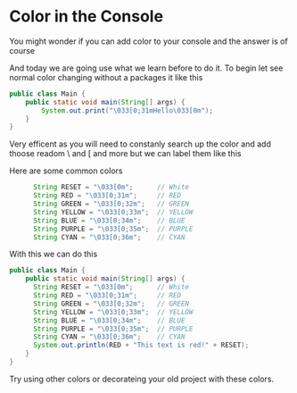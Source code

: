 # Color in the Console 

You might wonder if you can add color to your console and the answer is of course

And today we are going use what we learn before to do it.
To begin let see normal color changing without a packages it like this

```java
public class Main {
    public static void main(String[] args) {
        System.out.print("\033[0;31mHello\033[0m");
    }
}
```
Very efficent as you will need to constanly search up the color and add thoose readom \ and [ and more but we can label them like this

Here are some common colors

```java
      String RESET = "\033[0m";      // White
      String RED = "\033[0;31m";     // RED
      String GREEN = "\033[0;32m";   // GREEN
      String YELLOW = "\033[0;33m";  // YELLOW
      String BLUE = "\033[0;34m";    // BLUE
      String PURPLE = "\033[0;35m";  // PURPLE
      String CYAN = "\033[0;36m";    // CYAN
```
With this we can do this 

```java
public class Main {
    public static void main(String[] args) {
      String RESET = "\033[0m";      // White
      String RED = "\033[0;31m";     // RED
      String GREEN = "\033[0;32m";   // GREEN
      String YELLOW = "\033[0;33m";  // YELLOW
      String BLUE = "\033[0;34m";    // BLUE
      String PURPLE = "\033[0;35m";  // PURPLE
      String CYAN = "\033[0;36m";    // CYAN
      System.out.println(RED + "This text is red!" + RESET);
    }
}
```
Try using other colors or decorateing your old project with these colors.
